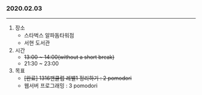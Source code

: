 ### 2020.02.03
---

1. 장소
    - 스타벅스 알파돔타워점
    - 서현 도서관
2. 시간
    - ~~13:00 ~ 14:00(without a short break)~~
    - 21:30 ~ 23:00
3. 목표
    - ~~[완료] 1316팬클럽 레밸1 정리하기 : 2 pomodori~~
    - 웹서버 프로그래밍 : 3 pomodori